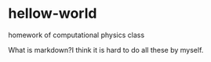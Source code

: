 # hellow-world
homework of computational physics class

What is markdown?I think it is hard to do all these by myself.

